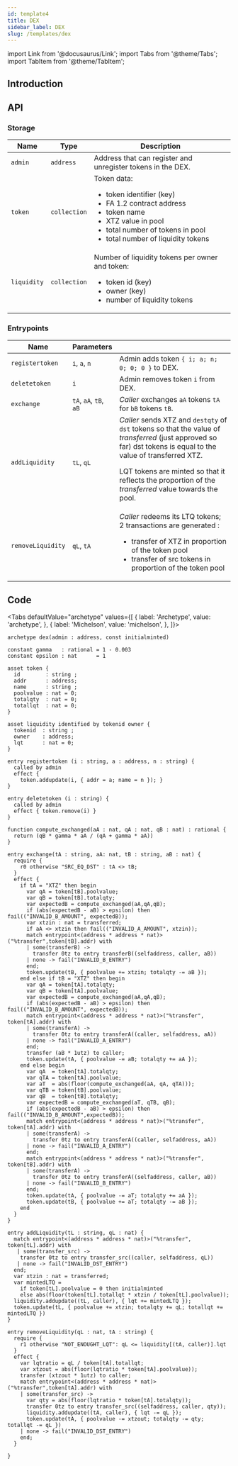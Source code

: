 ```yaml
---
id: template4
title: DEX
sidebar_label: DEX
slug: /templates/dex
---
```

import Link from '@docusaurus/Link';
import Tabs from '@theme/Tabs';
import TabItem from '@theme/TabItem';

## Introduction

## API

### Storage

| Name | Type | Description |
| -- | -- | -- |
| `admin` | `address` | Address that can register and unregister tokens in the DEX. |
| `token` | `collection` | Token data: <ul><li>token identifier (key)</li><li>FA 1.2 contract address</li><li>token name</li><li>XTZ value in pool</li><li>total number of tokens in pool</li><li>total number of liquidity tokens</li></ul>|
|  `liquidity` | `collection` | Number of liquidity tokens per owner and token: <ul><li>token id (key)</li><li>owner (key)</li><li>number of liquidity tokens</li></ul>|

### Entrypoints

| Name | Parameters | |
| -- | -- | -- |
| `registertoken` |  `i`, `a`, `n` | Admin adds token `{ i; a; n; 0; 0; 0 }` to DEX. |
| `deletetoken` | `i` | Admin removes token `i` from DEX. |
| `exchange` | `tA`, `aA`, `tB`, `aB` |  *Caller* exchanges `aA` tokens `tA` for `bB` tokens `tB`. |
| `addLiquidity` | `tL`, `qL` | *Caller* sends XTZ and `destqty` of `dst` tokens so that the value of *transferred* (just approved so far) dst tokens is equal to the value of transferred XTZ.<p/>LQT tokens are minted so that it reflects the proportion of the *transferred* value towards the pool. |
| `removeLiquidity` | `qL`, `tA` | *Caller* redeems its LTQ tokens; 2 transactions are generated : <ul><li>transfer of XTZ in proportion of the token pool</li><li>transfer of src tokens in proportion of the token pool</li></ul> |


## Code

<Tabs
  defaultValue="archetype"
  values={[
    { label: 'Archetype', value: 'archetype', },
    { label: 'Michelson', value: 'michelson', },
  ]}>

<TabItem value="archetype">

```archetype
archetype dex(admin : address, const initialminted)

constant gamma   : rational = 1 - 0.003
constant epsilon : nat      = 1

asset token {
  id        : string ;
  addr      : address;
  name      : string ;
  poolvalue : nat = 0;
  totalqty  : nat = 0;
  totallqt  : nat = 0;
}

asset liquidity identified by tokenid owner {
  tokenid  : string ;
  owner    : address;
  lqt      : nat = 0;
}

entry registertoken (i : string, a : address, n : string) {
  called by admin
  effect {
    token.addupdate(i, { addr = a; name = n }); }
}

entry deletetoken (i : string) {
  called by admin
  effect { token.remove(i) }
}

function compute_exchanged(aA : nat, qA : nat, qB : nat) : rational {
  return (qB * gamma * aA / (qA + gamma * aA))
}

entry exchange(tA : string, aA: nat, tB : string, aB : nat) {
  require {
    r0 otherwise "SRC_EQ_DST" : tA <> tB;
  }
  effect {
    if tA = "XTZ" then begin
      var qA = token[tB].poolvalue;
      var qB = token[tB].totalqty;
      var expectedB = compute_exchanged(aA,qA,qB);
      if (abs(expectedB - aB) > epsilon) then fail(("INVALID_B_AMOUNT", expectedB));
      var xtzin : nat = transferred;
      if aA <> xtzin then fail(("INVALID_A_AMOUNT", xtzin));
      match entrypoint<(address * address * nat)>("%transfer",token[tB].addr) with
      | some(transferB) ->
        transfer 0tz to entry transferB((selfaddress, caller, aB))
      | none -> fail("INVALID_B_ENTRY")
      end;
      token.update(tB, { poolvalue += xtzin; totalqty -= aB });
    end else if tB = "XTZ" then begin
      var qA = token[tA].totalqty;
      var qB = token[tA].poolvalue;
      var expectedB = compute_exchanged(aA,qA,qB);
      if (abs(expectedB - aB) > epsilon) then fail(("INVALID_B_AMOUNT", expectedB));
      match entrypoint<(address * address * nat)>("%transfer", token[tA].addr) with
      | some(transferA) ->
        transfer 0tz to entry transferA((caller, selfaddress, aA))
      | none -> fail("INVALID_A_ENTRY")
      end;
      transfer (aB * 1utz) to caller;
      token.update(tA, { poolvalue -= aB; totalqty += aA });
    end else begin
      var qA  = token[tA].totalqty;
      var qTA = token[tA].poolvalue;
      var aT  = abs(floor(compute_exchanged(aA, qA, qTA)));
      var qTB = token[tB].poolvalue;
      var qB  = token[tB].totalqty;
      var expectedB = compute_exchanged(aT, qTB, qB);
      if (abs(expectedB - aB) > epsilon) then fail(("INVALID_B_AMOUNT",expectedB));
      match entrypoint<(address * address * nat)>("%transfer", token[tA].addr) with
      | some(transferA) ->
        transfer 0tz to entry transferA((caller, selfaddress, aA))
      | none -> fail("INVALID_A_ENTRY")
      end;
      match entrypoint<(address * address * nat)>("%transfer", token[tB].addr) with
      | some(transferA) ->
        transfer 0tz to entry transferA((selfaddress, caller, aB))
      | none -> fail("INVALID_B_ENTRY")
      end;
      token.update(tA, { poolvalue -= aT; totalqty += aA });
      token.update(tB, { poolvalue += aT; totalqty -= aB });
    end
  }
}

entry addLiquidity(tL : string, qL : nat) {
  match entrypoint<(address * address * nat)>("%transfer", token[tL].addr) with
   | some(transfer_src) ->
    transfer 0tz to entry transfer_src((caller, selfaddress, qL))
   | none -> fail("INVALID_DST_ENTRY")
  end;
  var xtzin : nat = transferred;
  var mintedLTQ =
    if token[tL].poolvalue = 0 then initialminted
    else abs(floor(token[tL].totallqt * xtzin / token[tL].poolvalue));
  liquidity.addupdate((tL, caller), { lqt += mintedLTQ });
  token.update(tL, { poolvalue += xtzin; totalqty += qL; totallqt += mintedLTQ })
}

entry removeLiquidity(qL : nat, tA : string) {
  require {
    r1 otherwise "NOT_ENOUGHT_LQT": qL <= liquidity[(tA, caller)].lqt
  }
  effect {
    var lqtratio = qL / token[tA].totallqt;
    var xtzout = abs(floor(lqtratio * token[tA].poolvalue));
    transfer (xtzout * 1utz) to caller;
    match entrypoint<(address * address * nat)>("%transfer",token[tA].addr) with
    | some(transfer_src) ->
      var qty = abs(floor(lqtratio * token[tA].totalqty));
      transfer 0tz to entry transfer_src((selfaddress, caller, qty));
      liquidity.addupdate((tA, caller), { lqt -= qL });
      token.update(tA, { poolvalue -= xtzout; totalqty -= qty; totallqt -= qL })
    | none -> fail("INVALID_DST_ENTRY")
    end;
  }

}
```

</TabItem>

<TabItem value="michelson">

```js

```

</TabItem>

</Tabs>